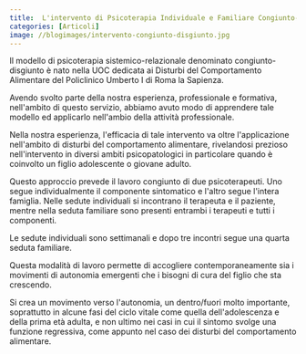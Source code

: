 ```yaml
---
title:  L'intervento di Psicoterapia Individuale e Familiare Congiunto-Disgiunto
categories: [Articoli]
image: //blogimages/intervento-congiunto-disgiunto.jpg
---
```

Il modello di psicoterapia sistemico-relazionale denominato congiunto-disgiunto è nato nella UOC dedicata ai Disturbi del Comportamento Alimentare del Policlinico Umberto I di Roma la Sapienza.

Avendo svolto parte della nostra esperienza, professionale e formativa, nell'ambito di questo servizio, abbiamo avuto modo di apprendere tale modello ed applicarlo nell'ambio della attività professionale.

Nella nostra esperienza, l'efficacia di tale intervento va oltre l'applicazione nell'ambito di disturbi del comportamento alimentare, rivelandosi prezioso nell'intervento in diversi ambiti psicopatologici in particolare quando è coinvolto un figlio adolescente o giovane adulto.

Questo approccio prevede il lavoro congiunto di due psicoterapeuti. Uno segue individualmente il componente sintomatico e l'altro segue l'intera famiglia. Nelle sedute individuali si incontrano il terapeuta e il paziente, mentre nella seduta familiare sono presenti entrambi i terapeuti e tutti i componenti.

Le sedute individuali sono settimanali e dopo tre incontri segue una quarta seduta familiare.

Questa modalità di lavoro permette di accogliere contemporaneamente sia i movimenti di autonomia emergenti che i bisogni di cura del figlio che sta crescendo.

Si crea un movimento verso l'autonomia, un dentro/fuori molto importante, soprattutto in alcune fasi del ciclo vitale come quella dell'adolescenza e della prima età adulta, e non ultimo nei casi in cui il sintomo svolge una funzione regressiva, come appunto nel caso dei disturbi del comportamento alimentare.
